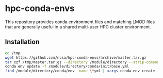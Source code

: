 # hpc-conda-envs
This repository provides conda environment files and matching LMOD files that are generally useful in a shared multi-user HPC cluster environment.

## Installation
```bash
cd /tmp
wget https://github.com/ncsa/hpc-conda-envs/archive/master.tar.gz
tar xzf /tmp/master.tar.gz --directory /module/directory --strip-components=1
conda env update -f /module/directory/conda/init/base.yml
find /module/directory/conda/env -name \*yml | xargs conda env create -f
```
